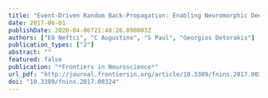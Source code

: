 ```yaml
---
title: "Event-Driven Random Back-Propagation: Enabling Neuromorphic Deep Learning Machines"
date: 2017-06-01
publishDate: 2020-04-06T21:48:26.090003Z
authors: ["EO Neftci", "C Augustine", "S Paul", "Georgios Detorakis"]
publication_types: ["2"]
abstract: ""
featured: false
publication: "*Frontiers in Neuroscience*"
url_pdf: "http://journal.frontiersin.org/article/10.3389/fnins.2017.00324"
doi: "10.3389/fnins.2017.00324"
---
```


